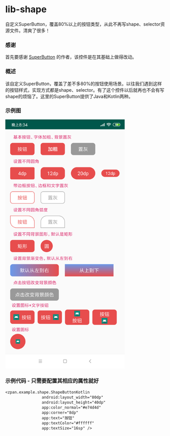 # lib-shape
自定义SuperButton，覆盖80%以上的按钮类型，从此不再写shape、selector资源文件。清爽了很多！ 

### 感谢
首先要感谢 [SuperButton](https://github.com/ansnail/SuperButton) 的作者，该控件是在其基础上做得改动。
### 概述
该自定义SuperButton，覆盖了差不多80%的按钮使用场景。以往我们遇到这样的按钮样式，实现方式都是shape、selector。有了这个控件以后就再也不会有写shape的烦恼了。这里的SuperButton提供了Java和Kotlin两种。
### 示例图

<img src="https://github.com/0119zp/feat_superbutton/blob/master/SuperButton%E7%A4%BA%E4%BE%8B.png" width="375" hight="750" alt="ShapeButton示例图">

### 示例代码 - 只需要配置其相应的属性就好
~~~
<zpan.example.shape.ShapeButtonKotlin
                android:layout_width="80dp"
                android:layout_height="40dp"
                app:color_normal="#e74d4d"
                app:corner="8dp"
                app:text="按钮"
                app:textColor="#ffffff"
                app:textSize="16sp" />
~~~
